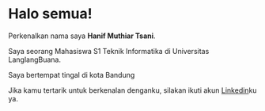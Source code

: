 # Halo semua! 

Perkenalkan nama saya **Hanif Muthiar Tsani**.<br>

Saya seorang Mahasiswa S1 Teknik Informatika di Universitas LanglangBuana.<br>

Saya bertempat tingal di kota Bandung

Jika kamu tertarik untuk berkenalan denganku, silakan ikuti akun [Linkedin](https://www.linkedin.com/in/hanif-muthiar-tsani-843629285/)ku ya.
